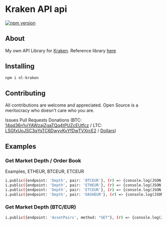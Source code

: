 # Kraken API api

[![npm version](https://badge.fury.io/js/nl-kraken.svg)](https://badge.fury.io/js/nl-kraken)

## About

My own API Library for [Kraken](https://kraken.com). Reference library [here](https://www.kraken.com/en-us/help/api)


## Installing

```bash
npm i nl-kraken
```

## Contributing

All contributions are welcome and appreciated. Open Source is a meritocracy who doesn't care who you are.

Issues
Pull Requests
Donations (BTC: [14qd36n1viYAWzajZgaTQq4tPUZcEUtfcz](http://blockr.io/address/info/14qd36n1viYAWzajZgaTQq4tPUZcEUtfcz) / LTC: [LSGfxUoJSC3qYsTC6DwyvKvYfDwTVXrcE2](http://ltc.blockr.io/address/info/LSGfxUoJSC3qYsTC6DwyvKvYfDwTVXrcE2) / [Dollars](https://donate.nolim1t.co))


## Examples

### Get Market Depth / Order Book

Examples, ETHEUR, BTCEUR, ETCEUR

```bash
i.public({endpoint: 'Depth', pair: 'BTCEUR'}, (r) => {console.log(JSON.stringify(r))});
i.public({endpoint: 'Depth', pair: 'ETHEUR'}, (r) => {console.log(JSON.stringify(r))});
i.public({endpoint: 'Depth', pair: 'ETCEUR'}, (r) => {console.log(JSON.stringify(r))});
i.public({endpoint: 'Depth', pair: 'DASHEUR'}, (r) => {console.log(JSON.stringify(r))});
```

### Get Market Depth (BTC/EUR)

```bash
i.public({endpoint: 'AssetPairs', method: "GET"}, (r) => {console.log(JSON.stringify(r))});
```
